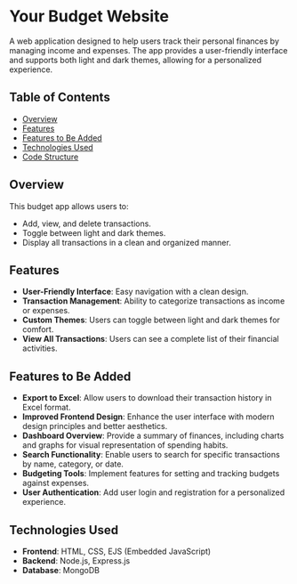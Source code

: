 # Your Budget Website

A web application designed to help users track their personal finances by managing income and expenses. The app provides a user-friendly interface and supports both light and dark themes, allowing for a personalized experience.

## Table of Contents

- [Overview](#overview)
- [Features](#features)
- [Features to Be Added](#features-to-be-added)
- [Technologies Used](#technologies-used)
- [Code Structure](#code-structure)

## Overview

This budget app allows users to:
- Add, view, and delete transactions.
- Toggle between light and dark themes.
- Display all transactions in a clean and organized manner.

## Features

- **User-Friendly Interface**: Easy navigation with a clean design.
- **Transaction Management**: Ability to categorize transactions as income or expenses.
- **Custom Themes**: Users can toggle between light and dark themes for comfort.
- **View All Transactions**: Users can see a complete list of their financial activities.

## Features to Be Added

- **Export to Excel**: Allow users to download their transaction history in Excel format.
- **Improved Frontend Design**: Enhance the user interface with modern design principles and better aesthetics.
- **Dashboard Overview**: Provide a summary of finances, including charts and graphs for visual representation of spending habits.
- **Search Functionality**: Enable users to search for specific transactions by name, category, or date.
- **Budgeting Tools**: Implement features for setting and tracking budgets against expenses.
- **User Authentication**: Add user login and registration for a personalized experience.

## Technologies Used

- **Frontend**: HTML, CSS, EJS (Embedded JavaScript)
- **Backend**: Node.js, Express.js
- **Database**: MongoDB
